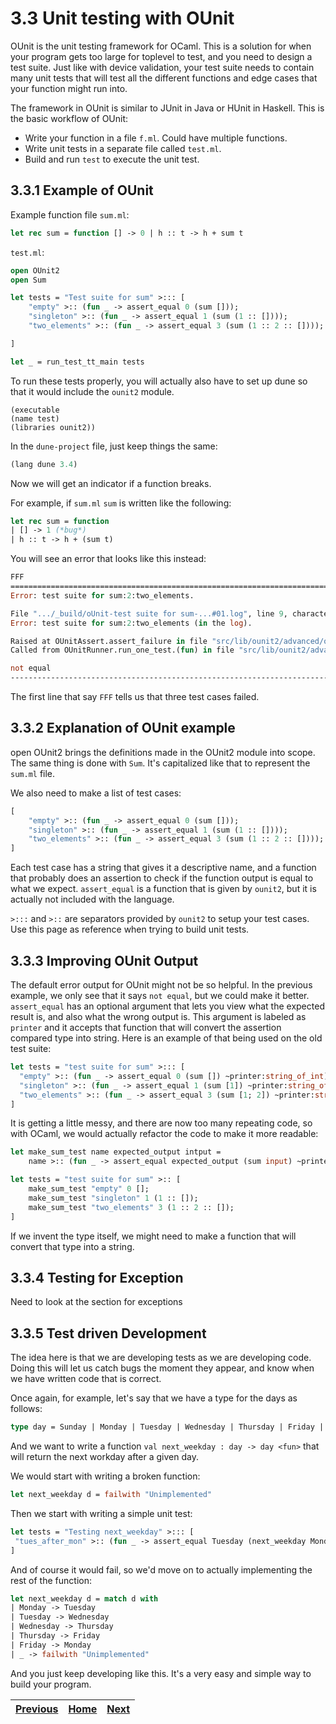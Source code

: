 # 3.3 Unit testing with OUnit

OUnit is the unit testing framework for OCaml. This is a solution for when your program gets too large for toplevel to test, and you need to design a test suite. Just like with device validation, your test suite needs to contain many unit tests that will test all the different functions and edge cases that your function might run into.

The framework in OUnit is similar to JUnit in Java or HUnit in Haskell. This is the basic workflow of OUnit:
- Write your function in a file `f.ml`. Could have multiple functions.
- Write unit tests in a separate file called `test.ml`.
- Build and run `test` to execute the unit test.

## 3.3.1 Example of OUnit

Example function file `sum.ml`:

```OCaml
let rec sum = function [] -> 0 | h :: t -> h + sum t
```

`test.ml`:

```OCaml
open OUnit2
open Sum

let tests = "Test suite for sum" >::: [
    "empty" >:: (fun _ -> assert_equal 0 (sum []));
    "singleton" >:: (fun _ -> assert_equal 1 (sum (1 :: [])));
    "two_elements" >:: (fun _ -> assert_equal 3 (sum (1 :: 2 :: [])));

]

let _ = run_test_tt_main tests
```

To run these tests properly, you will actually also have to set up dune so that it would include the `ounit2` module.

```Dune
(executable
(name test)
(libraries ounit2))
```

In the `dune-project` file, just keep things the same:

```OCaml
(lang dune 3.4)
```

Now we will get an indicator if a function breaks.

For example, if `sum.ml` `sum` is written like the following:

```OCaml
let rec sum = function
| [] -> 1 (*bug*)
| h :: t -> h + (sum t)

```

You will see an error that looks like this instead:

```OCaml
FFF
==============================================================================
Error: test suite for sum:2:two_elements.

File ".../_build/oUnit-test suite for sum-...#01.log", line 9, characters 1-1:
Error: test suite for sum:2:two_elements (in the log).

Raised at OUnitAssert.assert_failure in file "src/lib/ounit2/advanced/oUnitAssert.ml", line 45, characters 2-27
Called from OUnitRunner.run_one_test.(fun) in file "src/lib/ounit2/advanced/oUnitRunner.ml", line 83, characters 13-26

not equal
------------------------------------------------------------------------------
```

The first line that say `FFF` tells us that three test cases failed.

## 3.3.2 Explanation of OUnit example

open OUnit2 brings the definitions made in the OUnit2 module into scope. The same thing is done with `Sum`. It's capitalized like that to represent the `sum.ml` file.

We also need to make a list of test cases:

```OCaml
[
    "empty" >:: (fun _ -> assert_equal 0 (sum []));
    "singleton" >:: (fun _ -> assert_equal 1 (sum (1 :: [])));
    "two_elements" >:: (fun _ -> assert_equal 3 (sum (1 :: 2 :: [])));
]
```

Each test case has a string that gives it a descriptive name, and a function that probably does an assertion to check if the function output is equal to what we expect. `assert_equal` is a function that is given by `ounit2`, but it is actually not included with the language.

`>:::` and `>::` are separators provided by `ounit2` to setup your test cases. Use this page as reference when trying to build unit tests.

## 3.3.3 Improving OUnit Output

The default error output for OUnit might not be so helpful. In the previous example, we only see that it says `not equal`, but we could make it better. `assert_equal` has an optional argument that lets you view what the expected result is, and also what the wrong output is. This argument is labeled as `printer` and it accepts that function that will convert the assertion compared type into string. Here is an example of that being used on the old test suite:


```OCaml
let tests = "test suite for sum" >::: [
  "empty" >:: (fun _ -> assert_equal 0 (sum []) ~printer:string_of_int);
  "singleton" >:: (fun _ -> assert_equal 1 (sum [1]) ~printer:string_of_int);
  "two_elements" >:: (fun _ -> assert_equal 3 (sum [1; 2]) ~printer:string_of_int);
]
```

It is getting a little messy, and there are now too many repeating code, so with OCaml, we would actually refactor the code to make it more readable:

```OCaml
let make_sum_test name expected_output intput =
    name >:: (fun _ -> assert_equal expected_output (sum input) ~printer:string_of_int)

let tests = "test suite for sum" >:: [
    make_sum_test "empty" 0 [];
    make_sum_test "singleton" 1 (1 :: []);
    make_sum_test "two_elements" 3 (1 :: 2 :: []);
]
```

If we invent the type itself, we might need to make a function that will convert that type into a string.

## 3.3.4 Testing for Exception

Need to look at the section for exceptions

## 3.3.5 Test driven Development

The idea here is that we are developing tests as we are developing code. Doing this will let us catch bugs the moment they appear, and know when we have written code that is correct.

Once again, for example, let's say that we have a type for the days as follows:

```OCaml
type day = Sunday | Monday | Tuesday | Wednesday | Thursday | Friday | Saturday
```

And we want to write a function `val next_weekday : day -> day <fun>` that will return the next workday after a given day.

We would start with writing a broken function:

```OCaml
let next_weekday d = failwith "Unimplemented"
```

Then we start with writing a simple unit test:

```OCaml
let tests = "Testing next_weekday" >::: [
 "tues_after_mon" >:: (fun _ -> assert_equal Tuesday (next_weekday Monday));
]
```

And of course it would fail, so we'd move on to actually implementing the rest of the function:

```OCaml
let next_weekday d = match d with
| Monday -> Tuesday
| Tuesday -> Wednesday
| Wednesday -> Thursday
| Thursday -> Friday
| Friday -> Monday
| _ -> failwith "Unimplemented"
```

And you just keep developing like this. It's a very easy and simple way to build your program.

| [Previous](ch03_02_variants.md) | [Home](ch03_00_data_and_types.md) | [Next](ch03_04_records_and_tuples.md) | 
| ------------------------------- | --------------------------------- | ------------------------------------- |
